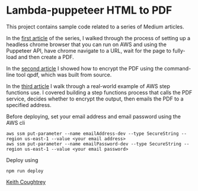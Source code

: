# Lambda-puppeteer HTML to PDF

This project contains sample code related to a series of Medium articles.

In the [first article](https://itnext.io/html-to-pdf-using-a-chrome-puppet-in-the-cloud-de6e6a0dc6d7?sk=de0cbdf69ae1cfd52ecd8ba457c2ded7) of the series, I walked through the process of setting up a headless chrome browser that you can run on AWS and using the Puppeteer API, have chrome navigate to a URL, wait for the page to fully-load and then create a PDF.

In the [second article](https://itnext.io/running-arbitrary-executables-in-aws-lambda-encrypting-a-pdf-afea47e3c345?sk=22d11f9a7e4a759c51f09368a4974b30) I showed how to encrypt the PDF using the command-line tool qpdf, which was built from source.

In the [third article](https://medium.com/@keith.coughtrey/aws-step-functions-why-you-should-use-them-eb40cc359f2a?source=friends_link&sk=dd791418db0db9861f1ac580627617eb) I walk through a real-world example of AWS step functions use. I covered building a step functions process that calls the PDF service, decides whether to encrypt the output, then emails the PDF to a specified address.

Before deploying, set your email address and email password using the AWS cli

```
aws ssm put-parameter --name emailAddress-dev --type SecureString --region us-east-1 --value <your email address>
aws ssm put-parameter --name emailPassword-dev --type SecureString --region us-east-1 --value <your email password>
```
Deploy using 
```
npm run deploy
```

[Keith Coughtrey](https://itnext.io/@keith.coughtrey)
